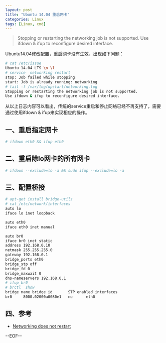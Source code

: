 ```yaml
---
layout: post
title: "Ubuntu 14.04 重启网卡"
categories: Linux
tags: [Linux, cmd]
---
```


> Stopping or restarting the networking job is not supported. Use ifdown & ifup to reconfigure desired interface.

Ubuntu14.04修改配置，重启网卡没有生效，出现如下问题：

``` bash
# cat /etc/issue
Ubuntu 14.04 LTS \n \l
# service  networking restart
stop: Job failed while stopping
start: Job is already running: networking
# tail -f /var/log/upstart/networking.log
Stopping or restarting the networking job is not supported.
Use ifdown & ifup to reconfigure desired interface.
```

从以上日志内容可以看出，传统的service重启和停止网络已经不再支持了，需要通过使用ifdown & ifup来实现相应的操作。

## 一、重启指定网卡

``` bash
# ifdown eth0 && ifup eth0
```

## 二、重启除lo网卡的所有网卡

``` bash
# ifdown --exclude=lo -a && sudo ifup --exclude=lo -a
```

## 三、配置桥接

``` bash
# apt-get install bridge-utils
# cat /etc/network/interfaces
auto lo
iface lo inet loopback

auto eth0
iface eth0 inet manual

auto br0
iface br0 inet static
address 192.168.0.10
netmask 255.255.255.0
gateway 192.168.0.1
bridge_ports eth0
bridge_stp off
bridge_fd 0
bridge_maxwait 0
dns-nameservers 192.168.0.1
# ifup br0
# brctl  show
bridge name	bridge id		STP enabled	interfaces
br0		8000.02000a0080e1	no		eth0
```

## 四、参考

* [Networking does not restart](https://bugs.launchpad.net/ubuntu/+source/ifupdown/+bug/1301015)

--EOF--
